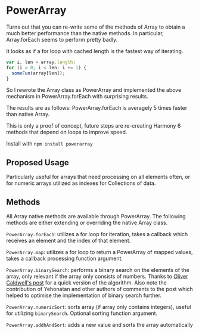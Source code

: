 # PowerArray

Turns out that you can re-write some of the methods of Array to obtain a much better performance than the native methods.
In particular, Array.forEach seems to perform pretty badly.

It looks as if a for loop with cached length is the fastest way of iterating.
```javascript
var i, len = array.length;
for (i = 0; i < len; i += 1) {
  someFun(array[len]);
}
```

So I rewrote the Array class as PowerArray and implemented the above mechanism in PowerArray.forEach with surprising results.

The results are as follows:
PowerArray.forEach is averagely 5 times faster than native Array.

This is only a proof of concept, future steps are re-creating Harmony 6 methods that depend on loops to improve speed.

Install with `npm install powerarray`

## Proposed Usage

Particularly useful for arrays that need processing on all elements often, or for numeric arrays utilized as indexes for Collections of data.

## Methods

All Array native methods are available through PowerArray. The following methods are either extending or overriding the native Array class.

`PowerArray.forEach`: utilizes a for loop for iteration, takes a callback which receives an element and the index of that element.

`PowerArray.map`: utilizes a for loop to return a PowerArray of mapped values, takes a callback processing function argument.

`PowerArray.binarySearch`: performs a binary search on the elements of the array, only relevant if the array only consists of numbers. Thanks to [Oliver Caldwell's post](http://oli.me.uk/2013/06/08/searching-javascript-arrays-with-a-binary-search/) for a quick version of the algorithm. Also note the contribution of Yehonatan and other authors of comments to the post which helped to optimise the implementation of binary search further. 

`PowerArray.numericSort`: sorts array (if array only contains integers), useful for utilizing `binarySearch`. Optional sorting function argument.

`PowerArray.addhAndSort`: adds a new value and sorts the array automatically
